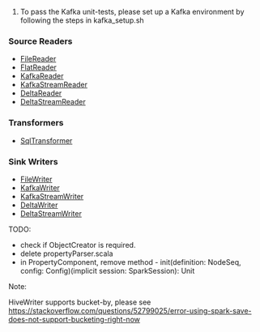 1. To pass the Kafka unit-tests, please set up a Kafka environment by following the steps in kafka_setup.sh

### Source Readers
- [FileReader](docs/file-reader.md)
- [FlatReader](docs/flat-reader.md)
- [KafkaReader](docs/kafka-reader.md)
- [KafkaStreamReader](docs/kafka-stream-reader.md)
- [DeltaReader](docs/delta-reader.md)
- [DeltaStreamReader](docs/delta-stream-reader.md)

### Transformers
- [SqlTransformer](docs/sql-transformer.md)

### Sink Writers
- [FileWriter](docs/file-writer.md)
- [KafkaWriter](docs/kafka-writer.md)
- [KafkaStreamWriter](docs/kafka-stream-writer.md)
- [DeltaWriter](docs/delta-writer.md)
- [DeltaStreamWriter](docs/delta-stream-writer.md)




TODO:
- check if ObjectCreator is required.
- delete propertyParser.scala
- in PropertyComponent, remove method - init(definition: NodeSeq, config: Config)(implicit session: SparkSession): Unit

Note:

HiveWriter supports bucket-by, please see
https://stackoverflow.com/questions/52799025/error-using-spark-save-does-not-support-bucketing-right-now